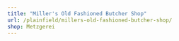 ```yaml
---
title: "Miller's Old Fashioned Butcher Shop"
url: /plainfield/millers-old-fashioned-butcher-shop/
shop: Metzgerei
---
```

